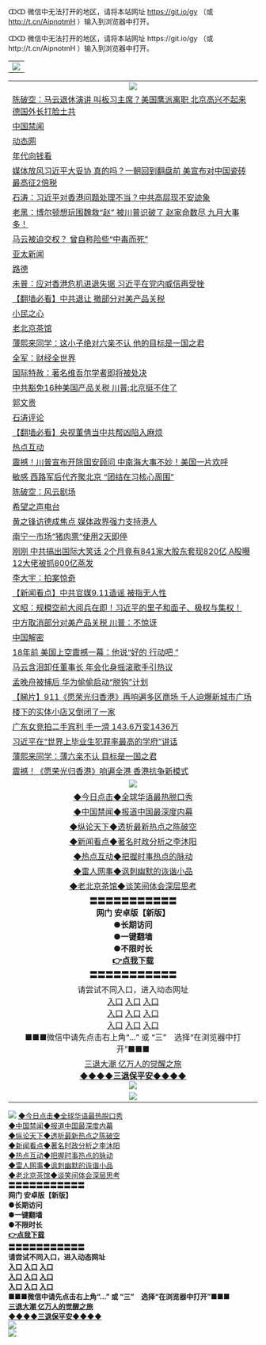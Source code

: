 ↀↀ 微信中无法打开的地区，请将本站网址 https://git.io/gy （或 http://t.cn/AipnotmH ）输入到浏览器中打开。 

<table>
   <tr>
    <td align=center><img src="https://github.com/gyhhx/image-upload/blob/master/20190822-2.jpg" /></td>
  </tr>
 ↀↀ 微信中无法打开的地区，请将本站网址 https://git.io/gy （或 http://t.cn/AipnotmH ）输入到浏览器中打开。 

<table>
   <tr>
    <td align=center><img src="https://github.com/gyhhx/image-upload/blob/master/20190822-2.jpg" /></td>
  </tr>
  <tr><td align="left"><a href="https://xwood.fun/oo.aspx?name=c1072983&key=nqynnipsxfbxcbni&from=gy">陈破空：马云退休演讲 叫板习主席？美国鹰派离职 北京高兴不起来 德国外长打脸土共</a></td></tr>
<tr><td align="left"><a href="https://xwood.fun/oo.aspx?name=c816860&key=nqynnipsxfbxcbni&from=gy">中国禁闻</a></td></tr>
<tr><td align="left"><a href="https://xwood.fun/oo.aspx?name=c816728&key=nqynnipsxfbxcbni&from=gy">动态网</a></td></tr>
<tr><td align="left"><a href="https://xwood.fun/oo.aspx?name=c994037&key=nqynnipsxfbxcbni&from=gy">年代向钱看</a></td></tr>
<tr><td align="left"><a href="https://xwood.fun/oo.aspx?name=c1072971&key=nqynnipsxfbxcbni&from=gy">媒体放风习近平大妥协 真的吗？一朝回到翻盘前 美宣布对中国瓷砖最高征2倍税</a></td></tr>
<tr><td align="left"><a href="https://xwood.fun/oo.aspx?name=c1073029&key=nqynnipsxfbxcbni&from=gy">石涛：习近平对香港问题处理不当？中共高层现不安迹象</a></td></tr>
<tr><td align="left"><a href="https://xwood.fun/oo.aspx?name=c1073077&key=nqynnipsxfbxcbni&from=gy">老黑：博尔顿想玩围魏救“赵” 被川普识破了 赵家命数尽 九月大事多！</a></td></tr>
<tr><td align="left"><a href="https://xwood.fun/oo.aspx?name=c1072994&key=nqynnipsxfbxcbni&from=gy">马云被迫交权？ 曾自称险些“中毒而死”</a></td></tr>
<tr><td align="left"><a href="https://xwood.fun/oo.aspx?name=c1036043&key=nqynnipsxfbxcbni&from=gy">亚太新闻</a></td></tr>
<tr><td align="left"><a href="https://xwood.fun/oo.aspx?name=c1045753&key=nqynnipsxfbxcbni&from=gy">路德</a></td></tr>
<tr><td align="left"><a href="https://xwood.fun/oo.aspx?name=c1073202&key=nqynnipsxfbxcbni&from=gy">未普：应对香港危机进退失据 习近平在党内威信再受挫</a></td></tr>
<tr><td align="left"><a href="https://xwood.fun/oo.aspx?name=c1073168&key=nqynnipsxfbxcbni&from=gy">【翻墙必看】中共退让 撤部分对美产品关税</a></td></tr>
<tr><td align="left"><a href="https://xwood.fun/oo.aspx?name=c972656&key=nqynnipsxfbxcbni&from=gy">小民之心</a></td></tr>
<tr><td align="left"><a href="https://xwood.fun/oo.aspx?name=c1050788&key=nqynnipsxfbxcbni&from=gy">老北京茶馆</a></td></tr>
<tr><td align="left"><a href="https://xwood.fun/oo.aspx?name=c1073139&key=nqynnipsxfbxcbni&from=gy">薄熙来同学：这小子绝对六亲不认 他的目标是一国之君</a></td></tr>
<tr><td align="left"><a href="https://xwood.fun/oo.aspx?name=c1038857&key=nqynnipsxfbxcbni&from=gy">全军：财经全世界</a></td></tr>
<tr><td align="left"><a href="https://xwood.fun/oo.aspx?name=c1073045&key=nqynnipsxfbxcbni&from=gy">国际特赦：著名维吾尔学者即将被处决</a></td></tr>
<tr><td align="left"><a href="https://xwood.fun/oo.aspx?name=c1072982&key=nqynnipsxfbxcbni&from=gy">中共豁免16种美国产品关税 川普:北京挺不住了</a></td></tr>
<tr><td align="left"><a href="https://xwood.fun/oo.aspx?name=c1048457&key=nqynnipsxfbxcbni&from=gy">郭文贵</a></td></tr>
<tr><td align="left"><a href="https://xwood.fun/oo.aspx?name=c1020755&key=nqynnipsxfbxcbni&from=gy">石涛评论</a></td></tr>
<tr><td align="left"><a href="https://xwood.fun/oo.aspx?name=c1072868&key=nqynnipsxfbxcbni&from=gy">【翻墙必看】央视董倩当中共帮凶陷入麻烦</a></td></tr>
<tr><td align="left"><a href="https://xwood.fun/oo.aspx?name=c816852&key=nqynnipsxfbxcbni&from=gy">热点互动</a></td></tr>
<tr><td align="left"><a href="https://xwood.fun/oo.aspx?name=c1072843&key=nqynnipsxfbxcbni&from=gy">震撼！川普宣布开除国安顾问 中南海大事不妙！美国一片欢呼</a></td></tr>
<tr><td align="left"><a href="https://xwood.fun/oo.aspx?name=c1073135&key=nqynnipsxfbxcbni&from=gy">敏感 西路军后代齐聚北京 “团结在习核心周围”</a></td></tr>
<tr><td align="left"><a href="https://xwood.fun/oo.aspx?name=c972653&key=nqynnipsxfbxcbni&from=gy">陈破空：风云剧场</a></td></tr>
<tr><td align="left"><a href="https://xwood.fun/oo.aspx?name=c816456&key=nqynnipsxfbxcbni&from=gy">希望之声电台</a></td></tr>
<tr><td align="left"><a href="https://xwood.fun/oo.aspx?name=c1073014&key=nqynnipsxfbxcbni&from=gy">黄之锋访德成焦点 媒体政界强力支持港人</a></td></tr>
<tr><td align="left"><a href="https://xwood.fun/oo.aspx?name=c1073027&key=nqynnipsxfbxcbni&from=gy">南宁一市场“猪肉票”使用2天即停</a></td></tr>
<tr><td align="left"><a href="https://xwood.fun/oo.aspx?name=c1072973&key=nqynnipsxfbxcbni&from=gy">刚刚 中共搞出国际大笑话 2个月竟有841家大股东套现820亿 A股曝12大佬被抓800亿蒸发</a></td></tr>
<tr><td align="left"><a href="https://xwood.fun/oo.aspx?name=c1019136&key=nqynnipsxfbxcbni&from=gy">李大宇：拍案惊奇</a></td></tr>
<tr><td align="left"><a href="https://xwood.fun/oo.aspx?name=c1072998&key=nqynnipsxfbxcbni&from=gy">【新闻看点】中共官媒9.11造谣 被指无人性</a></td></tr>
<tr><td align="left"><a href="https://xwood.fun/oo.aspx?name=c1073091&key=nqynnipsxfbxcbni&from=gy">文昭：规模空前大阅兵在即！习近平的里子和面子、极权与集权！</a></td></tr>
<tr><td align="left"><a href="https://xwood.fun/oo.aspx?name=c1073013&key=nqynnipsxfbxcbni&from=gy">中方取消部分对美产品关税 川普：不惊讶</a></td></tr>
<tr><td align="left"><a href="https://xwood.fun/oo.aspx?name=c1015704&key=nqynnipsxfbxcbni&from=gy">中国解密</a></td></tr>
<tr><td align="left"><a href="https://xwood.fun/oo.aspx?name=c1073260&key=nqynnipsxfbxcbni&from=gy">18年前 美国上空震撼一幕：他说“好的 行动吧 ”</a></td></tr>
<tr><td align="left"><a href="https://xwood.fun/oo.aspx?name=c1073056&key=nqynnipsxfbxcbni&from=gy">马云含泪卸任董事长 年会化身摇滚歌手引热议</a></td></tr>
<tr><td align="left"><a href="https://xwood.fun/oo.aspx?name=c1072995&key=nqynnipsxfbxcbni&from=gy">孟晚舟被捕后 华为偷偷启动“脱钩”计划</a></td></tr>
<tr><td align="left"><a href="https://xwood.fun/oo.aspx?name=c1073053&key=nqynnipsxfbxcbni&from=gy">【睇片】911《愿荣光归香港》再响遍多区商场 千人迫爆新城市广场</a></td></tr>
<tr><td align="left"><a href="https://xwood.fun/oo.aspx?name=c1073228&key=nqynnipsxfbxcbni&from=gy">楼下的实体小店又倒闭了一家</a></td></tr>
<tr><td align="left"><a href="https://xwood.fun/oo.aspx?name=c1073254&key=nqynnipsxfbxcbni&from=gy">广东女竞拍二手宾利 手一滑 143.6万变1436万</a></td></tr>
<tr><td align="left"><a href="https://xwood.fun/oo.aspx?name=c1073137&key=nqynnipsxfbxcbni&from=gy">习近平在“世界上毕业生犯罪率最高的学府”讲话</a></td></tr>
<tr><td align="left"><a href="https://xwood.fun/oo.aspx?name=c1073169&key=nqynnipsxfbxcbni&from=gy">薄熙来同学：薄六亲不认 目标是一国之君</a></td></tr>
<tr><td align="left"><a href="https://xwood.fun/oo.aspx?name=c1073259&key=nqynnipsxfbxcbni&from=gy">震撼！《愿荣光归香港》响遍全港 香港抗争新模式</a></td></tr>
   <tr>
    <td align=center><img src="https://github.com/gyhhx/image-upload/blob/master/ogate-c.JPG" /></td>
  </tr>
   <tr>
   <td align=center> 
<a href="https://tru28th.xwood.fun/oo.aspx?name=c816850&key=nqynnipsxfbxcbni&from=gy&tag=9877">◆今日点击◆全球华语最热脱口秀</a><br/>
    </td>
  </tr>
  <tr>
  <td align=center>
<a href="https://tru28th.xwood.fun/oo.aspx?name=c816860&key=nqynnipsxfbxcbni&from=gy&tag=99733110">◆中国禁闻◆报道中国最深度内幕</a><br/>
   </tr>
  <tr>
     <td align=center>
<a href="https://tru28th.xwood.fun/oo.aspx?name=c816855&key=nqynnipsxfbxcbni&from=gy&tag=997110">◆纵论天下◆透析最新热点之陈破空</a><br/>
   </tr>
   <tr>
      <td align=center>
<a href="https://tru28th.xwood.fun/oo.aspx?name=c838308&key=nqynnipsxfbxcbni&from=gy&tag=9973110">◆新闻看点◆著名时政分析之李沐阳</a><br/>
   </tr>
   <tr>
     <td align=center>
<a href="https://tru28th.xwood.fun/oo.aspx?name=c816852&key=nqynnipsxfbxcbni&from=gy&tag=9733110">◆热点互动◆把握时事热点的脉动</a><br/>
   </tr>
   <tr>
      <td align=center>
<a href="https://tru28th.xwood.fun/oo.aspx?name=c816694&key=nqynnipsxfbxcbni&from=gy&tag=93310">◆雷人网事◆讽刺幽默的诙谐小品</a><br/>
   </tr>
   <tr>
    <td align=center>
<a href="https://tru28th.xwood.fun/oo.aspx?name=c816650&key=nqynnipsxfbxcbni&from=gy&tag=9973110">◆老北京茶馆◆谈笑间体会深层思考</a><br/>
   </tr>
  <tr>
    <td align=center>
 <b>〓〓〓〓〓〓〓〓〓〓〓<br/>网门 安卓版【新版】<br/> ●长期访问<br/> ●一键翻墙<br/>  ●不限时长<br/> 
 <a href="https://share.weiyun.com/5f7q4FC">👉<b>点我下载</a><br/>〓〓〓〓〓〓〓〓〓〓〓<br/>
    </td>
    </tr>
   <tr>
    <td align=center>请尝试不同入口，进入动态网址<br/>
      <a href="https://s3.us-east-2.amazonaws.com/ogateo/show.htm">入口</a>
      <a href="https://s3.ca-central-1.amazonaws.com/ogatec/show.htm">入口</a>
      <a href="https://s3.ap-southeast-2.amazonaws.com/ogatey/show.htm">入口</a><br/>
      <a href="https://s3.ap-northeast-2.amazonaws.com/ogates/show.htm">入口</a>
      <a href="https://s3.eu-central-1.amazonaws.com/ogatef/show.htm">入口</a>
      <a href="https://s3.ap-south-1.amazonaws.com/ogatem/show.htm">入口</a><br/>
      <a href="https://s3-us-west-1.amazonaws.com/ogaten/show.htm">入口</a>
      <a href="https://s3.eu-west-2.amazonaws.com/ogatel/show.htm">入口</a>
      <a href="https://s3.ap-northeast-1.amazonaws.com/ogatet/show.htm">入口</a><br/>
      ■■■微信中请先点击右上角“...” 或 “三”　选择“在浏览器中打开”■■■<b><br/>
    </td>
  </tr>
  <tr>  
  <td align=center>
  <a href="https://tru28th.xwood.fun/oo.aspx?name=c894205&key=nqynnipsxfbxcbni&from=gy&tag=9973110">三退大潮 亿万人的觉醒之旅</a><br/>
      <a href="https://tru28th.xwood.fun/oo.aspx?name=ogQuit.aspx&key=nqynnipsxfbxcbni&from=gy"><b>◆◆◆◆三退保平安◆◆◆◆<br/></a>
      <img src="https://github.com/gyhhx/image-upload/blob/master/3t.jpg" /><br/>
      </td>
  </tr>
   <tr>
    <td align=center><img src="https://raw.githubusercontent.com/oGate2/Up/master/oGate_640.jpg"/></td>
  </tr>
</table>



   <tr>
    <td align=center><img src="https://github.com/gyhhx/image-upload/blob/master/ogate-c.JPG" /></td>
  </tr>
   <tr>
   <td align=center> 
<a href="https://tru28th.xwood.fun/oo.aspx?name=c816850&key=nqynnipsxfbxcbni&from=gy&tag=9877">◆今日点击◆全球华语最热脱口秀</a><br/>
    </td>
  </tr>
  <tr>
  <td align=center>
<a href="https://tru28th.xwood.fun/oo.aspx?name=c816860&key=nqynnipsxfbxcbni&from=gy&tag=99733110">◆中国禁闻◆报道中国最深度内幕</a><br/>
   </tr>
  <tr>
     <td align=center>
<a href="https://tru28th.xwood.fun/oo.aspx?name=c816855&key=nqynnipsxfbxcbni&from=gy&tag=997110">◆纵论天下◆透析最新热点之陈破空</a><br/>
   </tr>
   <tr>
      <td align=center>
<a href="https://tru28th.xwood.fun/oo.aspx?name=c838308&key=nqynnipsxfbxcbni&from=gy&tag=9973110">◆新闻看点◆著名时政分析之李沐阳</a><br/>
   </tr>
   <tr>
     <td align=center>
<a href="https://tru28th.xwood.fun/oo.aspx?name=c816852&key=nqynnipsxfbxcbni&from=gy&tag=9733110">◆热点互动◆把握时事热点的脉动</a><br/>
   </tr>
   <tr>
      <td align=center>
<a href="https://tru28th.xwood.fun/oo.aspx?name=c816694&key=nqynnipsxfbxcbni&from=gy&tag=93310">◆雷人网事◆讽刺幽默的诙谐小品</a><br/>
   </tr>
   <tr>
    <td align=center>
<a href="https://tru28th.xwood.fun/oo.aspx?name=c816650&key=nqynnipsxfbxcbni&from=gy&tag=9973110">◆老北京茶馆◆谈笑间体会深层思考</a><br/>
   </tr>
  <tr>
    <td align=center>
 <b>〓〓〓〓〓〓〓〓〓〓〓<br/>网门 安卓版【新版】<br/> ●长期访问<br/> ●一键翻墙<br/>  ●不限时长<br/> 
 <a href="https://share.weiyun.com/5f7q4FC">👉<b>点我下载</a><br/>〓〓〓〓〓〓〓〓〓〓〓<br/>
    </td>
    </tr>
   <tr>
    <td align=center>请尝试不同入口，进入动态网址<br/>
      <a href="https://s3.us-east-2.amazonaws.com/ogateo/show.htm">入口</a>
      <a href="https://s3.ca-central-1.amazonaws.com/ogatec/show.htm">入口</a>
      <a href="https://s3.ap-southeast-2.amazonaws.com/ogatey/show.htm">入口</a><br/>
      <a href="https://s3.ap-northeast-2.amazonaws.com/ogates/show.htm">入口</a>
      <a href="https://s3.eu-central-1.amazonaws.com/ogatef/show.htm">入口</a>
      <a href="https://s3.ap-south-1.amazonaws.com/ogatem/show.htm">入口</a><br/>
      <a href="https://s3-us-west-1.amazonaws.com/ogaten/show.htm">入口</a>
      <a href="https://s3.eu-west-2.amazonaws.com/ogatel/show.htm">入口</a>
      <a href="https://s3.ap-northeast-1.amazonaws.com/ogatet/show.htm">入口</a><br/>
      ■■■微信中请先点击右上角“...” 或 “三”　选择“在浏览器中打开”■■■<b><br/>
    </td>
  </tr>
  <tr>  
  <td align=center>
  <a href="https://tru28th.xwood.fun/oo.aspx?name=c894205&key=nqynnipsxfbxcbni&from=gy&tag=9973110">三退大潮 亿万人的觉醒之旅</a><br/>
      <a href="https://tru28th.xwood.fun/oo.aspx?name=ogQuit.aspx&key=nqynnipsxfbxcbni&from=gy"><b>◆◆◆◆三退保平安◆◆◆◆<br/></a>
      <img src="https://github.com/gyhhx/image-upload/blob/master/3t.jpg" /><br/>
      </td>
  </tr>
   <tr>
    <td align=center><img src="https://raw.githubusercontent.com/oGate2/Up/master/oGate_640.jpg"/></td>
  </tr>
</table>



